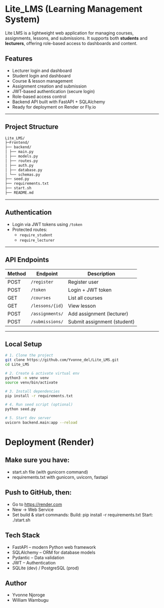 # Lite_LMS (Learning Management System)

Lite LMS is a lightweight web application for managing courses, assignments, lessons, and submissions. It supports both **students** and **lecturers**, offering role-based access to dashboards and content.

## Features

- Lecturer login and dashboard
- Student login and dashboard
- Course & lesson management
- Assignment creation and submission
- JWT-based authentication (secure login)
- Role-based access control
- Backend API built with FastAPI + SQLAlchemy
- Ready for deployment on Render or Fly.io

---

## Project Structure
```bash
Lite_LMS/
├─Frontend/
├── backend/
│ ├── main.py
│ ├── models.py 
│ ├── routes.py
│ ├── auth.py 
│ ├── database.py 
│ └── schemas.py 
├── seed.py 
├── requirements.txt
├── start.sh 
├── README.md
```


---

## Authentication

- Login via JWT tokens using `/token`
- Protected routes:
  - `require_student`
  - `require_lecturer`

---

##  API Endpoints

| Method | Endpoint           | Description            |
|--------|--------------------|------------------------|
| POST   | `/register`        | Register user          |
| POST   | `/token`           | Login + JWT token      |
| GET    | `/courses`         | List all courses       |
| GET    | `/lessons/{id}`    | View lesson            |
| POST   | `/assignments/`    | Add assignment (lecturer) |
| POST   | `/submissions/`    | Submit assignment (student) |

---

## Local Setup

```bash
# 1. Clone the project
git clone https://github.com/Yvonne_del/Lite_LMS.git
cd Lite_LMS

# 2. Create & activate virtual env
python3 -m venv venv
source venv/bin/activate

# 3. Install dependencies
pip install -r requirements.txt

# 4. Run seed script (optional)
python seed.py

# 5. Start dev server
uvicorn backend.main:app --reload
```

# Deployment (Render)

## Make sure you have:
- start.sh file (with gunicorn command)
- requirements.txt with gunicorn, uvicorn, fastapi

## Push to GitHub, then:
- Go to https://render.com
- New → Web Service
- Set build & start commands:
  Build: pip install -r requirements.txt
  Start: ./start.sh

## Tech Stack
- FastAPI – modern Python web framework
- SQLAlchemy – ORM for database models
- Pydantic – Data validation
- JWT – Authentication
- SQLite (dev) / PostgreSQL (prod)

## Author
- Yvonne Njoroge
- William Wambugu